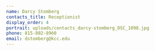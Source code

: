 ```yaml
---
name: Darcy Stomberg
contacts_title: Receptionist
display_order: 4
portrait: uploads/contacts_darcy-stomberg_DSC_1098.jpg
phone: 815-802-8960
email: dstomberg@kcc.edu
---
```

